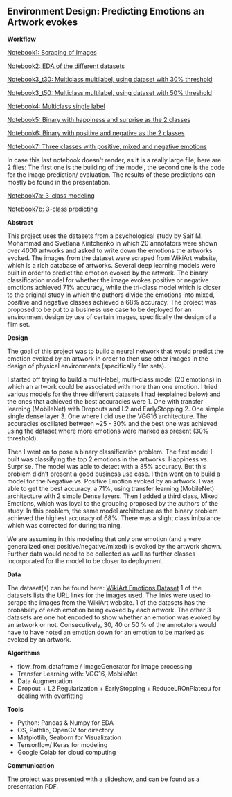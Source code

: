 ## Environment Design: Predicting Emotions an Artwork evokes

**Workflow**

[Notebook1: Scraping of Images](https://github.com/zey-o/DeepLearning_Wikiart_Emotions/blob/main/1_scrape_images.ipynb) 

[Notebook2: EDA of the different datasets](https://github.com/zey-o/DeepLearning_Wikiart_Emotions/blob/main/2_data_organization_EDA.ipynb) 

[Notebook3_t30: Multiclass multilabel, using dataset with 30% threshold](https://github.com/zey-o/DeepLearning_Wikiart_Emotions/blob/main/3_t30_model_20_class_multilabel.ipynb) 

[Notebook3_t50: Multiclass multilabel, using dataset with 50% threshold](https://github.com/zey-o/DeepLearning_Wikiart_Emotions/blob/main/3_t50_20_class_multilabel.ipynb) 

[Notebook4: Multiclass single label](https://github.com/zey-o/DeepLearning_Wikiart_Emotions/blob/main/4_20_class_single_label.ipynb) 

[Notebook5: Binary with happiness and surprise as the 2 classes](https://github.com/zey-o/DeepLearning_Wikiart_Emotions/blob/main/5_binary_happiness_surprise.ipynb) 

[Notebook6: Binary with positive and negative as the 2 classes](https://github.com/zey-o/DeepLearning_Wikiart_Emotions/blob/main/6_binary_positive_neg.ipynb) 

[Notebook7: Three classes with positive, mixed and negative emotions](https://github.com/zey-o/DeepLearning_Wikiart_Emotions/blob/main/7_three_classes.ipynb) 

In case this last notebook doesn't render, as it is a really large file; here are 2 files: The first one is the building of the model, the second one is the code for the image prediction/ evaluation. The results of these predictions can mostly be found in the presentation. 

[Notebook7a: 3-class modeling](https://github.com/zey-o/DeepLearning_Wikiart_Emotions/blob/main/7a_three_classes_modeling.ipynb) 

[Notebook7b: 3-class predicting](https://github.com/zey-o/DeepLearning_Wikiart_Emotions/blob/main/7b_three_classes_predictions.ipynb) 

**Abstract**

This project uses the datasets from a psychological study by Saif M. Mohammad and Svetlana Kiritchenko in which 20 annotators were shown over 4000 artworks and asked to write down the emotions the artworks evoked. The images from the dataset were scraped from WikiArt website, which is a rich database of artworks. Several deep learning models were built in order to predict the emotion evoked by the artwork. The binary classification model for whether the image evokes positive or negative emotions achieved 71% accuracy, while the tri-class model which is closer to the original study in which the authors divide the emotions into mixed, positive and negative classes achieved a 68% accuracy. The project was proposed to be put to a business use case to be deployed for an environment design by use of certain images, specifically the design of a film set. 


**Design**

The goal of this project was to build a neural network that would predict the emotion evoked by an artwork in order to then use other images in the design of physical environments (specifically film sets). 

I started off trying to build a multi-label, multi-class model (20 emotions) in which an artwork could be associated with more than one emotion. I tried various models for the three different datasets I had (explained below) and the ones that achieved the best accuracies were 1. One with transfer learning (MobileNet) with Dropouts and L2 and EarlyStopping 2. One simple single dense layer 3. One where I did use the VGG16 architecture. The accuracies oscillated between ~25 - 30% and the best one was achieved using the dataset where more emotions were marked as present (30% threshold). 

Then I went on to pose a binary classification problem. The first model I built was classifying the top 2 emotions in the artworks: Happiness vs. Surprise. The model was able to detect with a 85% accuracy. But this problem didn’t present a good business use case. I then went on to build a model for the Negative vs. Positive Emotion evoked by an artwork. I was able to get the best accuracy, a 71%, using transfer learning (MobileNet) architecture with 2 simple Dense layers. Then I added a third class, Mixed Emotions, which was loyal to the grouping proposed by the authors of the study. In this problem, the same model architecture as the binary problem achieved the highest accuracy of 68%. There was a slight class imbalance which was corrected for during training. 

We are assuming in this modeling that only one emotion (and a very generalized one: positive/negative/mixed) is evoked by the artwork shown. Further data would need to be collected as well as further classes incorporated for the model to be closer to deployment. 

**Data**

The dataset(s) can be found here: [WikiArt Emotions Dataset](http://saifmohammad.com/WebPages/wikiartemotions.html#ethics)
1 of the datasets lists the URL links for the images used. The links were used to scrape the images from the WikiArt website. 
1 of the datasets has the probability of each emotion being evoked by each artwork. 
The other 3 datasets are one hot encoded to show whether an emotion was evoked by an artwork or not. Consecutively, 30, 40 or 50 % of the annotators would have to have noted an emotion down for an emotion to be marked as evoked by an artwork. 

**Algorithms**
- flow_from_dataframe / ImageGenerator for image processing 
- Transfer Learning with: VGG16, MobileNet 
- Data Augmentation
- Dropout + L2 Regularization + EarlyStopping + ReduceLROnPlateau for dealing with overfitting 

**Tools**
- Python: Pandas & Numpy for EDA
- OS, Pathlib, OpenCV for directory
- Matplotlib, Seaborn for Visualization 
- Tensorflow/ Keras for modeling 
- Google Colab for cloud computing

**Communication**

The project was presented with a slideshow, and can be found as a presentation PDF. 

